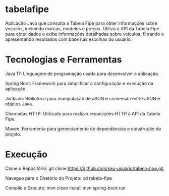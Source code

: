 # tabelafipe
Aplicação Java que consulta a Tabela Fipe para obter informações sobre veículos, incluindo marcas, modelos e preços. Utiliza a API da Tabela Fipe para obter dados e exibe informações detalhadas sobre veículos, filtrando e apresentando resultados com base nas escolhas do usuário.

# Tecnologias e Ferramentas
Java 17: Linguagem de programação usada para desenvolver a aplicação.

Spring Boot: Framework para simplificar a configuração e execução da aplicação.

Jackson: Biblioteca para manipulação de JSON e conversão entre JSON e objetos Java.

Chamadas HTTP: Utilizado para realizar requisições HTTP à API da Tabela Fipe.

Maven: Ferramenta para gerenciamento de dependências e construção do projeto.

# Execução
Clone o Repositório:
git clone https://github.com/seu-usuario/tabela-fipe.git

Navegue para o Diretório do Projeto:
cd tabela-fipe

Compile e Execute:
mvn clean install
mvn spring-boot:run
